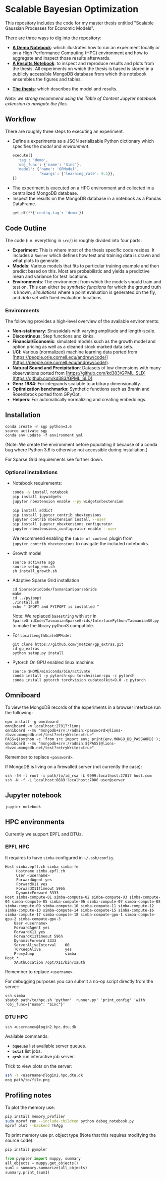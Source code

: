 # Scalable Bayesian Optimization

This repository includes the code for my master thesis entitled "Scalable Gaussian Processes for Economic Models".

There are three ways to dig into the repository:

* **[A Demo Notebook](demo.ipynb)**: which illustrates how to run an experiment locally or on a High Performance Computing (HPC) environment and how to aggregate and inspect those results afterwards.
* **[A Results Notebook](results.ipynb)**: to inspect and reproduce results and plots from the thesis. All experiments on which the thesis is based is stored in a publicly accessible MongoDB database from which this notebook ensembles the figures and tables.
- **[The thesis](thesis.pdf)**: which describes the model and results.

_Note: we strong recommend using the Table of Content Jupyter notebook extension to navigate the files._


## Workflow

There are roughly three steps to executing an experiment.

- Define a experiments as a JSON serializable Python dictionary which specifies the _model_ and _environment_.
  ```python
  execute({
    'tag': 'demo',
    'obj_func': {'name': 'Sinc'},
    'model': {'name': 'GPModel',
              'kwargs': {'learning_rate': 0.1}},
  })
  ```
- The experiment is executed on a HPC environment and collected in a centralized MongoDB database.
- Inspect the results on the MongoDB database in a notebook as a Pandas DataFrame.
  ```python
  get_df(**{'config.tag': 'demo'})
  ```


## Code Outline

The code (i.e. everything in `src/`) is roughly divided into four parts:

- **Experiment**: This is where most of the thesis specific code resides. It includes a `Runner` which defines how test and training data is drawn and what plots to generate.
- **Models**: Various models that fits to particular training example and then predict based on this. Most are probabilistic and yields a predictive mean and variance for test locations.
- **Environments**: The environment from which the models should train and test on. This can either be _synthetic functions_ for which the ground truth is known, _simulations_ where a point evaluation is generated on the fly, and _data set_ with fixed evaluation locations.


### Environments

The following provides a high-level overview of the available environments:

- **Non-stationary**: Sinusoidals with varying amplitude and length-scale.
- **Discontinous**: Step functions and kinks.
- **Financial/Economic**: simulated models such as the growth model and option pricing as well as a cleaned stock marked data sets.
- **UCI**: Various (normalized) machine learning data ported from [https://people.orie.cornell.edu/andrew/code/](https://people.orie.cornell.edu/andrew/code/).
- **Natural Sound and Precipitation**: Datasets of low dimensions with many observations ported from [https://github.com/kd383/GPML_SLD](https://github.com/kd383/GPML_SLD).
- **Genz 1984**: For integrands scalable to arbitrary dimensionality.
- **Optimization benchmarks**: Synthetic functions such as Branin and Rosenbrock ported from GPyOpt.
- **Helpers**: For automatically normalizing and creating embeddings.


## Installation

```
conda create -n sgp python=3.6
source activate sgp
conda env update -f environment.yml
```

(Note: We create the environment before populating it because of a conda bug where Python 3.6 is otherwise not accessible during installation.)

For Sparse Grid requirements see further down.


### Optional installations

- Notebook requirements:
  ```bash
  conda -y install notebook
  pip install ipywidgets
  jupyter nbextension enable --py widgetsnbextension

  pip install addict
  pip install jupyter_contrib_nbextensions
  jupyter contrib nbextension install --user
  pip install jupyter_nbextensions_configurator
  jupyter nbextensions_configurator enable --user
  ```

  We recommend enabling the `table of content` plugin from `jupyter_contrib_nbextensions` to navigate the included notebooks.
- Growth model
  ```
  source activate sgp
  source setup_env.sh
  sh install_growth.sh
  ```
- Adaptive Sparse Grid installation
  ```
  cd SparseGridCode/TasmanianSparseGrids
  make
  cd ../pyipopt
  ./install.sh
  echo " IPOPT and PYIPOPT is installed "
  ```
  
  Note: We replaced `basestring` with `str` in `SparseGridCode/TasmanianSparseGrids/InterfacePython/TasmanianSG.py` to make the library python3 compatible.
- For `LocalLengthScaleGPModel`
  ```
  git clone https://github.com/jmetzen/gp_extras.git
  cd gp_extras
  python setup.py install 
  ```
- Pytorch On GPU enabled linux machine:
  ```
  source $HOME/miniconda/bin/activate
  conda install -y pytorch-cpu torchvision-cpu -c pytorch
  conda install pytorch torchvision cudatoolkit=9.0 -c pytorch
  ```


## Omniboard

To view the MongoDB records of the experiments in a browser interface run the following:

```
npm install -g omniboard
omniboard -m localhost:27017:lions
omniboard --mu "mongodb+srv://admin:<password>@lions-rbvzc.mongodb.net/test?retryWrites=true"
PASS=$(python -c 'from src import env; print(env.MONGO_DB_PASSWORD)'); omniboard --mu "mongodb+srv://admin:${PASS}@lions-rbvzc.mongodb.net/test?retryWrites=true"
```

Remember to replace `<password>`.

If MongoDB is living on a firewalled server (not currently the case):
```
ssh -fN -l root -i path/to/id_rsa -L 9999:localhost:27017 host.com
ssh -N -f -L localhost:8889:localhost:7000 user@server
```

## Jupyter notebook

```
jupyter notebook
```

## HPC environments

Currently we support EPFL and DTUs.

### EPFL HPC

It requires to have `simba` configured in `~/.ssh/config`.
```
Host simba.epfl.ch simba simba-fe
     Hostname simba.epfl.ch
     User <username>
     ForwardAgent yes
     ForwardX11 yes
     ForwardX11Timeout 596h
     DynamicForward 3333
Host simba-compute-01 simba-compute-02 simba-compute-03 simba-compute-04 simba-compute-05 simba-compute-06 simba-compute-07 simba-compute-08 simba-compute-09 simba-compute-10 simba-compute-11 simba-compute-12 simba-compute-13 simba-compute-14 simba-compute-15 simba-compute-16 simba-compute-17 simba-compute-18 simba-compute-gpu-1 simba-compute-gpu-2 simba-compute-gpu-3
    User <username>
    ForwardAgent yes
    ForwardX11 yes
    ForwardX11Timeout 596h
    DynamicForward 3333
    ServerAliveInterval    60
    TCPKeepAlive           yes
    ProxyJump              simba
Host *
    XAuthLocation /opt/X11/bin/xauth
```

Remember to replace `<username>`.

For debugging purposes you can submit a no-op script directly from the server:
```
ssh simba
sbatch path/to/hpc.sh 'python' 'runner.py' 'print_config' 'with' 'obj_func={"name": "Sinc"}'
```

### DTU HPC

```
ssh <username>@login2.hpc.dtu.dk
```

Available commands:

* **`bqueues`** list available server queues.
* **`bstat`** list jobs.
* **`qrsh`** run interactive job server.

Trick to view plots on the server:
```bash
ssh -Y <username>@login2.hpc.dtu.dk
eog path/to/file.png
```

## Profiling notes

To plot the memory use:
```bash
pip install memory_profiler
sudo mprof run --include-children python debug_notebook.py
mprof plot --backend TkAgg
```

To print memory use pr. object type (Note that this requires modifying the source code):

```bash
pip install pympler
```

```python
from pympler import muppy, summary
all_objects = muppy.get_objects()
sum1 = summary.summarize(all_objects)
summary.print_(sum1)
```
